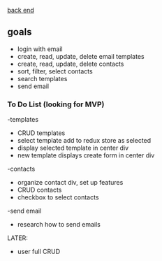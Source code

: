 <a href="https://github.com/cooljasonmelton/email-automater-backend"> back end </a>

## goals

* login with email
* create, read, update, delete email templates
* create, read, update, delete contacts
* sort, filter, select contacts
* search templates
* send email



### To Do List (looking for MVP)

-templates
* CRUD templates
* select template add to redux store as selected
* display selected template in center div
* new template displays create form in center div

-contacts
* organize contact div, set up features
* CRUD contacts
* checkbox to select contacts

-send email
* research how to send emails

LATER:
* user full CRUD
